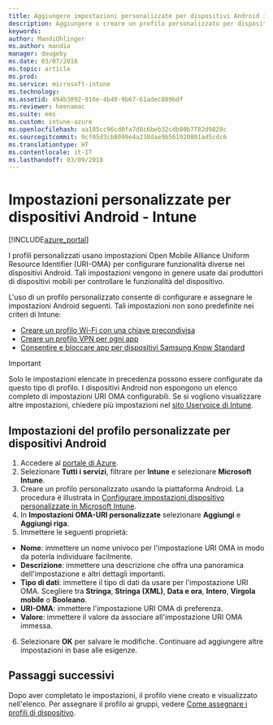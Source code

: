 ```yaml
---
title: Aggiungere impostazioni personalizzate per dispositivi Android in Microsoft Intune - Azure | Microsoft Docs
description: Aggiungere o creare un profilo personalizzato per dispositivi Android per creare un profilo Wi-Fi con una chiave precondivisa, creare un profilo VPN per app o consentire e bloccare app per dispositivi Samsung Knox Standard in Microsoft Intune
keywords: 
author: MandiOhlinger
ms.author: mandia
manager: dougeby
ms.date: 03/07/2018
ms.topic: article
ms.prod: 
ms.service: microsoft-intune
ms.technology: 
ms.assetid: 494b3892-916e-4b40-9b67-61adec889bdf
ms.reviewer: heenamac
ms.suite: ems
ms.custom: intune-azure
ms.openlocfilehash: aa105cc96cd0fa7d8c6beb32cdb80b7782d9828c
ms.sourcegitcommit: 9cf05d3cb8099e4a238dae9b561920801ad5cdc6
ms.translationtype: HT
ms.contentlocale: it-IT
ms.lasthandoff: 03/09/2018
---
```

# <a name="custom-settings-for-android-devices---intune"></a>Impostazioni personalizzate per dispositivi Android - Intune

[!INCLUDE[azure_portal](./includes/azure_portal.md)]

I profili personalizzati usano impostazioni Open Mobile Alliance Uniform Resource Identifier (URI-OMA) per configurare funzionalità diverse nei dispositivi Android. Tali impostazioni vengono in genere usate dai produttori di dispositivi mobili per controllare le funzionalità del dispositivo.

L'uso di un profilo personalizzato consente di configurare e assegnare le impostazioni Android seguenti. Tali impostazioni non sono predefinite nei criteri di Intune:

- [Creare un profilo Wi-Fi con una chiave precondivisa](/intune/wi-fi-profile-shared-key)
- [Creare un profilo VPN per ogni app](/intune/android-pulse-secure-per-app-vpn)
- [Consentire e bloccare app per dispositivi Samsung Know Standard](/intune/samsung-knox-apps-allow-block)

>[!IMPORTANT]
> Solo le impostazioni elencate in precedenza possono essere configurate da questo tipo di profilo. I dispositivi Android non espongono un elenco completo di impostazioni URI OMA configurabili. Se si vogliono visualizzare altre impostazioni, chiedere più impostazioni nel [sito Uservoice di Intune](https://microsoftintune.uservoice.com/forums/291681-ideas).

## <a name="custom-profile-settings-for-android-devices"></a>Impostazioni del profilo personalizzate per dispositivi Android

1. Accedere al [portale di Azure](https://portal.azure.com). 
2. Selezionare **Tutti i servizi**, filtrare per **Intune** e selezionare **Microsoft Intune**.
3. Creare un profilo personalizzato usando la piattaforma Android. La procedura è illustrata in [Configurare impostazioni dispositivo personalizzate in Microsoft Intune](custom-settings-configure.md).
4. In **Impostazioni OMA-URI personalizzate** selezionare **Aggiungi** e **Aggiungi riga**.
5. Immettere le seguenti proprietà:

  - **Nome**: immettere un nome univoco per l'impostazione URI OMA in modo da poterla individuare facilmente.
  - **Descrizione**: immettere una descrizione che offra una panoramica dell'impostazione e altri dettagli importanti.
  - **Tipo di dati**: immettere il tipo di dati da usare per l'impostazione URI OMA. Scegliere tra **Stringa**, **Stringa (XML)**, **Data e ora**, **Intero**, **Virgola mobile** o **Booleano**.
  - **URI-OMA**: immettere l'impostazione URI OMA di preferenza.
  - **Valore**: immettere il valore da associare all'impostazione URI OMA immessa.

6. Selezionare **OK** per salvare le modifiche. Continuare ad aggiungere altre impostazioni in base alle esigenze.

## <a name="next-steps"></a>Passaggi successivi

Dopo aver completato le impostazioni, il profilo viene creato e visualizzato nell'elenco. Per assegnare il profilo ai gruppi, vedere [Come assegnare i profili di dispositivo](device-profile-assign.md).
